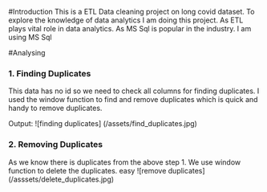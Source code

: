 #Introduction
This is a ETL Data cleaning project on long covid dataset. To explore the knowledge of data analytics I am doing this project. As ETL plays vital role in data analytics. As MS Sql is popular in the industry. I am using MS Sql

#Analysing
### 1. Finding Duplicates
This data has no id so we need to check all columns for finding duplicates. I used the window function to find and remove duplicates which is quick and handy to remove duplicates.

Output:
![finding duplicates] (/assets/find_duplicates.jpg)

### 2. Removing Duplicates
As we know there is duplicates from the above step 1. We use window function to delete the duplicates. easy
![remove duplicates] (/asssets/delete_duplicates.jpg)